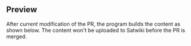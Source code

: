 ## Preview

After _current_ modification of the PR, the program builds the content as shown below. The content won't be uploaded to Satwiki before the PR is merged.

